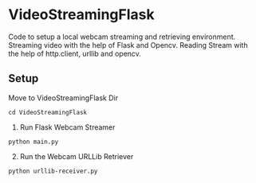 # VideoStreamingFlask
Code to setup a local webcam streaming and retrieving environment.
Streaming video with the help of Flask and Opencv. Reading Stream with the help of http.client, urllib and opencv.

## Setup 
Move to VideoStreamingFlask Dir
```
cd VideoStreamingFlask
```

1. Run Flask Webcam Streamer

```
python main.py
```

2. Run the Webcam URLLib Retriever

```
python urllib-receiver.py
```


